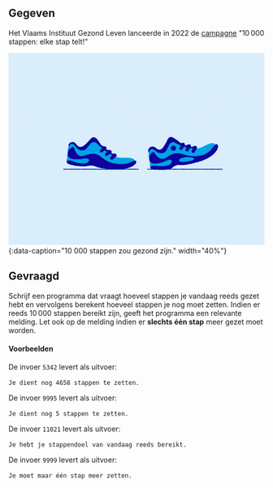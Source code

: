 ## Gegeven

Het Vlaams Instituut Gezond Leven lanceerde in 2022 de <a href="https://10000stappen.gezondleven.be/" target="_blank">campagne</a> "10 000 stappen: elke stap telt!"

![10 000 stappen zou gezond zijn.](media/steps.gif){:data-caption="10 000 stappen zou gezond zijn." width="40%"}

## Gevraagd
Schrijf een programma dat vraagt hoeveel stappen je vandaag reeds gezet hebt en vervolgens berekent hoeveel stappen je nog moet zetten. Indien er reeds 10 000 stappen bereikt zijn, geeft het programma een relevante melding. Let ook op de melding indien er **slechts één stap** meer gezet moet worden.

#### Voorbeelden
De invoer `5342` levert als uitvoer:
```
Je dient nog 4658 stappen te zetten.
```

De invoer `9995` levert als uitvoer:
```
Je dient nog 5 stappen te zetten.
```

De invoer `11021` levert als uitvoer:
```
Je hebt je stappendoel van vandaag reeds bereikt.
```

De invoer `9999` levert als uitvoer:
```
Je moet maar één stap meer zetten.
```
